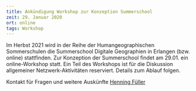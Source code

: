 ```yaml
---
title: Ankündigung Workshop zur Konzeption Summerschool
zeit: 29. Januar 2020
ort: online
tags: Workshop
---
```


Im Herbst 2021 wird in der Reihe der Humangeographischen Sommerschulen die Summerschool Digitale Geographien in Erlangen (bzw. online) stattfinden. 
Zur Konzeption der Summerschool findet am 29.01. ein online-Workshop statt. Ein Teil des Workshops ist für die Diskussion allgemeiner Netzwerk-Aktivitäten reserviert. 
Details zum Ablauf folgen. 

Kontakt für Fragen und weitere Auskünfte [Henning Füller](mailto:henning.fueller@geo.hu-berlin.de)
